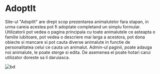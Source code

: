 # AdoptIt

Site-ul "AdoptIt" are drept scop prezentarea animalutelor fara stapan, in urma careia acestea pot fi adoptate completand un simplu formular. Utilizatorii pot vedea o pagina principala cu toate animalutele ce asteapta o familie iubitoare, pot vedea o descriere mai larga a acestora, pot dona obiecte si mancare si pot cauta diverse animalute in functie de personalitatea celui ce cauta un animalut. Admin-ul paginii, poate adauga noi animalute, le poate sterge si edita. De asemenea el poate hotari carui utilizator doreste sa il daruiasca.


![bd](https://user-images.githubusercontent.com/79301179/121383572-38a77f80-c950-11eb-9488-bb27b38aaf07.png)
